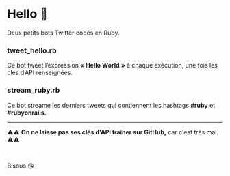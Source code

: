 # Hello 👋

Deux petits bots Twitter codés en Ruby.

### tweet_hello.rb

  Ce bot tweet l’expression **« Hello World »** à chaque exécution, une fois les clés d’API renseignées.

### stream_ruby.rb

  Ce bot streame les derniers tweets qui contiennent les hashtags **#ruby** et **#rubyonrails.**
  
<hr />

⚠️⚠️ **On ne laisse pas ses clés d'API traîner sur GitHub,** car c'est très mal. ⚠️⚠️   

<br />

Bisous 😘
